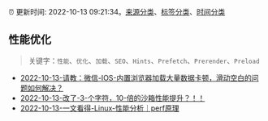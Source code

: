 :alarm_clock: 更新时间: 2022-10-13 09:21:34。[来源分类](../README.md)、[标签分类](../TAGS.md)、[时间分类](../TIMELINE.md)

## 性能优化


> 关键字：`性能`、`优化`、`加载`、`SEO`、`Hints`、`Prefetch`、`Prerender`、`Preload`



- [2022-10-13-请教：微信-IOS-内置浏览器加载大量数据卡顿，滑动空白的问题如何解决？](https://www.v2ex.com/t/886661) 
- [2022-10-13-改了-3-个字符，10-倍的沙箱性能提升？！！](https://toutiao.io/k/6bl6z5n) 
- [2022-10-13-一文看得-Linux-性能分析｜perf原理](https://toutiao.io/k/ymtu7zk) 